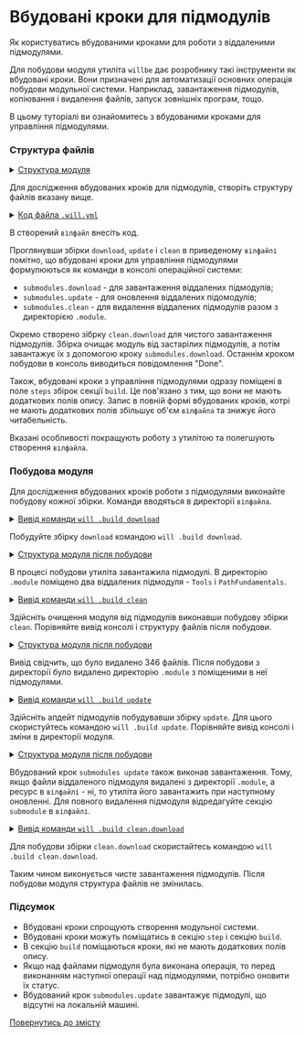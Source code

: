 # Вбудовані кроки для підмодулів

Як користуватись вбудованими кроками для роботи з віддаленими підмодулями.

Для побудови модуля утиліта `willbe` дає розробнику такі інструменти як вбудовані кроки. Вони призначені для автоматизації основних операція побудови модульної системи. Наприклад, завантаження підмодулів, копіювання і видалення файлів, запуск зовнішніх програм, тощо.

В цьому туторіалі ви ознайомитесь з вбудованими кроками для управління підмодулями.  

### Структура файлів

<details>
  <summary><u>Структура модуля</u></summary>

```
predefinedSteps              
      └── .will.yml     
```

</details>

Для дослідження вбудованих кроків для підмодулів, створіть структуру файлів вказану вище. 

<details>
  <summary><u>Код файла <code>.will.yml</code></u></summary>

```yaml
about :

  name : predefinedSteps
  description : "To use predefined submodule control steps"
  version : 0.0.1

submodule :

  Tools : git+https:///github.com/Wandalen/wTools.git/out/wTools#master
  PathFundamentals : git+https:///github.com/Wandalen/wPathBasic.git/out/wPathBasic#master

step :

  echo :
    shell : echo "Done"
    currentPath : '.'

build :

  download :
    steps :
      - submodules.download

  update :
    steps :
      - submodules.update

  clean :
    steps :
      - submodules.clean

  clean.download :
    steps :
      - submodules.clean
      - submodules.download
      - echo

```

</details>

В створений `вілфайл` внесіть код.

Проглянувши збірки `download`, `update` i `clean` в приведеному `вілфайлі` помітно, що вбудовані кроки для управління підмодулями формулюються як команди в консолі операційної системи:   
- `submodules.download` - для завантаження віддалених підмодулів;
- `submodules.update` - для оновлення віддалених підомодулів;
- `submodules.clean` - для видалення віддалених підмодулів разом з директорією `.module`.

Окремо створено зібрку `clean.download` для чистого завантаження підмодулів. Збірка очищає модуль від застарілих підмодулів, а потім завантажує їх з допомогою кроку `submodules.download`. Останнім кроком побудови в консоль виводиться повідомлення "Done".

Також, вбудовані кроки з управління підмодулями одразу поміщені в поле `steps` збірок секції `build`. Це пов'язано з тим, що вони не мають додаткових полів опису. Запис в повній формі вбудованих кроків, котрі не мають додаткових полів збільшує об'єм `вілфайла` та знижує його читабельність.  

Вказані особливості покращують роботу з утилітою та полегшують створення `вілфайла`.

### Побудова модуля

Для дослідження вбудованих кроків роботи з підмодулями виконайте побудову кожної збірки. Команди вводяться в директорії `вілфайла`.

<details>
  <summary><u>Вивід команди <code>will .build download</code></u></summary>

```
[user@user ~]$ will .build download
...
     . Read : /path_to_file/.module/Tools/out/wTools.out.will.yml
     + module::Tools was downloaded in 12.741s
     . Read : /path_to_file/.module/PathFundamentals/out/wPathBasic.out.will.yml
     + module::PathFundamentals was downloaded in 4.903s
   + 2/2 submodule(s) of module::predefinedSteps were downloaded in 17.652s
  Built module::first / build::download in 17.698s

```

</details>

Побудуйте збірку `download` командою `will .build download`.

<details>
  <summary><u>Структура модуля після побудови</u></summary>

```
predefinedSteps
     ├── .module
     │      ├── Tools
     │      └── PathFundamentals
     └── .will.yml

```

</details>

В процесі побудови утиліта завантажила підмодулі. В директорію `.module` поміщено два віддалених підмодуля - `Tools` i `PathFundamentals`.  

<details>
  <summary><u>Вивід команди <code>will .build clean</code></u></summary>

```
[user@user ~]$ will .build clean
  Building clean
  ...
   - Clean deleted 346 file(s) in 1.159s
  Built module::first / build::clean in 1.207s

```

</details>

Здійсніть очищення модуля від підмодулів виконавши побудову збірки `clean`. Порівняйте вивід консолі і структуру файлів після побудови.

<details>
  <summary><u>Структура модуля після побудови</u></summary>

```
predefinedSteps
     └── .will.yml

```

</details>

Вивід свідчить, що було видалено 346 файлів. Після побудови з директорії було видалено директорію `.module` з поміщеними в неї підмодулями.

<details>
  <summary><u>Вивід команди <code>will .build update</code></u></summary>

```
[user@user ~]$ will .build update
...
  Building module::first / build::upgrade
     . Read : /path_to_file/.module/Tools/out/wTools.out.will.yml
     + module::Tools version master was updated in 13.922s
     . Read : /path_to_file/.module/PathFundamentals/out/wPathBasic.out.will.yml
     + module::PathFundamentals version master was updated in 3.553s
   + 2/2 submodule(s) of module::first were updated in 17.484s
  Built module::first / build::update in 17.538s

  ```

</details>

Здійсніть апдейт підмодулів побудувавши збірку `update`. Для цього скористуйтесь командою `will .build update`. Порівняйте вивід консолі і зміни в директорії модуля.

<details>
  <summary><u>Структура модуля після побудови</u></summary>

```
predefinedSteps
     ├── .module
     │      ├── Tools
     │      └── PathFundamentals
     └── .will.yml

```

</details>

Вбудований крок `submodules update` також виконав завантаження. Тому, якщо файли віддаленого підмодуля видалені з директорії `.module`, а ресурс в `вілфайлі` - ні, то утиліта його завантажить при наступному оновленні. Для повного видалення підмодуля відредагуйте секцію `submodule` в `вілфайлі`.  

<details>
  <summary><u>Вивід команди <code>will .build clean.download</code></u></summary>

```
[user@user ~]$ will .build clean.download
...
  Building module::predefinedSteps / build::clean.download
   - Clean deleted 285 file(s) in 1.267s
     . Read : /path_to_file/.module/Tools/out/wTools.out.will.yml
     + module::Tools was downloaded version master in 24.888s
     . Read : /path_to_file/.module/PathFundamentals/out/wPathBasic.out.will.yml
     + module::PathFundamentals was downloaded version master in 3.783s
   + 2/2 submodule(s) of module::predefinedSteps were downloaded in 28.700s
 > echo "Done"
Done
  Built module::predefinedSteps / build::clean.download in 30.093s

```

</details>

Для побудови збірки `clean.download` скористайтесь командою `will .build clean.download`. 

Таким чином виконується чисте завантаження підмодулів. Після побудови модуля структура файлів не змінилась.

### Підсумок  

- Вбудовані кроки спрощують створення модульної системи.  
- Вбудовані кроки можуть поміщатись в секцію `step` i секцію `build`.
- В секцію `build` поміщаються кроки, які не мають додаткових полів опису.
- Якщо над файлами підмодуля була виконана операція, то перед виконанням наступної операції над підмодулями, потрібно оновити їх статус.
- Вбудований крок `submodules.update` завантажує підмодулі, що відсутні на локальній машині.
 
[Повернутись до змісту](../README.md#tutorials)
